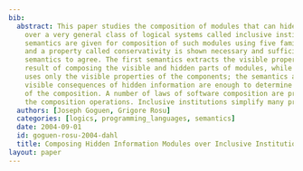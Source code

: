 ```yaml
---
bib:
  abstract: This paper studies the composition of modules that can hide information,
    over a very general class of logical systems called inclusive institutions. Two
    semantics are given for composition of such modules using five familiar operations,
    and a property called conservativity is shown necessary and sufficient for these
    semantics to agree. The first semantics extracts the visible properties of the
    result of composing the visible and hidden parts of modules, while the second
    uses only the visible properties of the components; the semantics agree when the
    visible consequences of hidden information are enough to determine the result
    of the composition. A number of laws of software composition are proved relating
    the composition operations. Inclusive institutions simplify many proofs.
  authors: [Joseph Goguen, Grigore Rosu]
  categories: [logics, programming_languages, semantics]
  date: 2004-09-01
  id: goguen-rosu-2004-dahl
  title: Composing Hidden Information Modules over Inclusive Institutions
layout: paper
---
```

